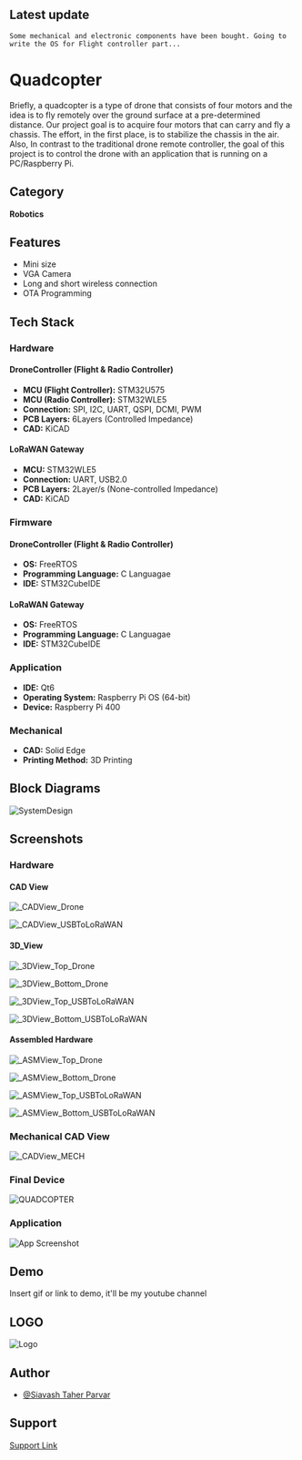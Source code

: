 
## Latest update

``
Some mechanical and electronic components have been bought. Going to write the OS for Flight controller part...
``

# Quadcopter

Briefly, a quadcopter is a type of drone that consists of four motors and the idea is to fly remotely over the ground surface at a pre-determined distance. Our project goal is to acquire four motors that can carry and fly a chassis. The effort, in the first place, is to stabilize the chassis in the air. Also, In contrast to the traditional drone remote controller, the goal of this project is to control the drone with an application that is running on a PC/Raspberry Pi.

## Category

__Robotics__

## Features

- Mini size
- VGA Camera
- Long and short wireless connection
- OTA Programming


## Tech Stack

### Hardware

#### DroneController (Flight & Radio Controller)
- **MCU (Flight Controller):** STM32U575
- **MCU (Radio Controller):** STM32WLE5
- **Connection:** SPI, I2C, UART, QSPI, DCMI, PWM
- **PCB Layers:** 6Layers (Controlled Impedance)
- **CAD:** KiCAD

#### LoRaWAN Gateway
- **MCU:** STM32WLE5
- **Connection:** UART, USB2.0
- **PCB Layers:** 2Layer/s (None-controlled Impedance)
- **CAD:** KiCAD

### Firmware

#### DroneController (Flight & Radio Controller)
- **OS:** FreeRTOS
- **Programming Language:** C Languagae
- **IDE:** STM32CubeIDE

#### LoRaWAN Gateway
- **OS:** FreeRTOS
- **Programming Language:** C Languagae
- **IDE:** STM32CubeIDE

### Application

- **IDE:** Qt6
- **Operating System:** Raspberry Pi OS (64-bit)
- **Device:** Raspberry Pi 400

### Mechanical

- **CAD:** Solid Edge
- **Printing Method:** 3D Printing

## Block Diagrams

![SystemDesign](https://github.com/mend0z0/Quadcopter/blob/main/Document/Block%20Diagrams/_FBD_SYS_QuadCopter_v1.0.svg)

## Screenshots

### Hardware

#### CAD View

![_CADView_Drone](https://github.com/mend0z0)

![_CADView_USBToLoRaWAN](https://github.com/mend0z0)

#### 3D_View

![_3DView_Top_Drone](https://github.com/mend0z0)

![_3DView_Bottom_Drone](https://github.com/mend0z0)

![_3DView_Top_USBToLoRaWAN](https://github.com/mend0z0)

![_3DView_Bottom_USBToLoRaWAN](https://github.com/mend0z0)
 
#### Assembled Hardware

![_ASMView_Top_Drone](https://github.com/mend0z0)

![_ASMView_Bottom_Drone](https://github.com/mend0z0)

![_ASMView_Top_USBToLoRaWAN](https://github.com/mend0z0)

![_ASMView_Bottom_USBToLoRaWAN](https://github.com/mend0z0)

### Mechanical CAD View
![_CADView_MECH](https://github.com/mend0z0/Quadcopter/blob/main/Document/Media%20Content/Hardware%20Pictures/CAD%20View%20Mechanical/_CADView_MECH_Quadcopter_v1.0.png)

### Final Device
![_QUADCOPTER_](https://github.com/mend0z0)

### Application
![App Screenshot](https://github.com/mend0z0/Quadcopter/blob/main/Document/Media%20Content/Applicaiton%20Screenshot/_APP_Quadcopter_v1.0.png)


## Demo

Insert gif or link to demo, it'll be my youtube channel

## LOGO

![Logo](https://github.com/mend0z0/Quadcopter/blob/main/Logo.png)


## Author

- [@Siavash Taher Parvar](https://www.linkedin.com/in/mend0z0)


## Support

[Support Link](https://github.com/sponsors/mend0z0)

